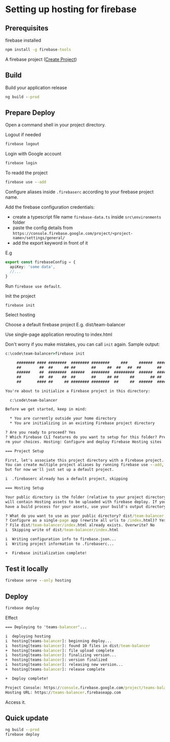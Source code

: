 # Setting up hosting for firebase

## Prerequisites

firebase installed

```cmd
npm install -g firebase-tools
```

A firebase project ([Create Project](https://console.firebase.google.com))

## Build

Build your application release

```cmd
ng build --prod
```

## Prepare Deploy

Open a command shell in your project directory.

Logout if needed

```cmd
firebase logout
```

Login with Google account

```cmd
firebase login
```

To readd the project

```cmd
firebase use --add
```

Configure aliases inside `.firebaserc` according to your firebase project name.

Add the firebase configuration credentials:

- create a typescript file name `firebase-data.ts` inside `src\environments` folder
- paste the config details from `https://console.firebase.google.com/project/<project-name>/settings/general/`
- add the export keyword in front of it

E.g

```ts
export const firebaseConfig = {
  apiKey: 'some data',
  //...
}
```

Run `firebase use default`.

Init the project

```cmd
firebase init
```

Select hosting

Choose a default firebase project
E.g.
dist/team-balancer

Use single-page application rerouting to index.html

Don't worry if you make mistakes, you can call `init` again.
Sample output:

```cmd
c:\code\team-balancer>firebase init

     ######## #### ########  ######## ########     ###     ######  ########
     ##        ##  ##     ## ##       ##     ##  ##   ##  ##       ##
     ######    ##  ########  ######   ########  #########  ######  ######
     ##        ##  ##    ##  ##       ##     ## ##     ##       ## ##
     ##       #### ##     ## ######## ########  ##     ##  ######  ########

You're about to initialize a Firebase project in this directory:

  c:\code\team-balancer

Before we get started, keep in mind:

  * You are currently outside your home directory
  * You are initializing in an existing Firebase project directory

? Are you ready to proceed? Yes
? Which Firebase CLI features do you want to setup for this folder? Press Space to select features, then Enter to confi
rm your choices. Hosting: Configure and deploy Firebase Hosting sites

=== Project Setup

First, let's associate this project directory with a Firebase project.
You can create multiple project aliases by running firebase use --add,
but for now we'll just set up a default project.

i  .firebaserc already has a default project, skipping

=== Hosting Setup

Your public directory is the folder (relative to your project directory) that
will contain Hosting assets to be uploaded with firebase deploy. If you
have a build process for your assets, use your build's output directory.

? What do you want to use as your public directory? dist/team-balancer
? Configure as a single-page app (rewrite all urls to /index.html)? Yes
? File dist/team-balancer/index.html already exists. Overwrite? No
i  Skipping write of dist/team-balancer/index.html

i  Writing configuration info to firebase.json...
i  Writing project information to .firebaserc...

+  Firebase initialization complete!
```

## Test it locally

```cmd
firebase serve --only hosting
```

## Deploy

```cmd
firebase deploy
```

Effect

```cmd
=== Deploying to 'teams-balancer'...

i  deploying hosting
i  hosting[teams-balancer]: beginning deploy...
i  hosting[teams-balancer]: found 10 files in dist/team-balancer
+  hosting[teams-balancer]: file upload complete
i  hosting[teams-balancer]: finalizing version...
+  hosting[teams-balancer]: version finalized
i  hosting[teams-balancer]: releasing new version...
+  hosting[teams-balancer]: release complete

+  Deploy complete!

Project Console: https://console.firebase.google.com/project/teams-balancer/overview
Hosting URL: https://teams-balancer.firebaseapp.com
```

Access it.

## Quick update

```cmd
ng build --prod
firebase deploy
```
